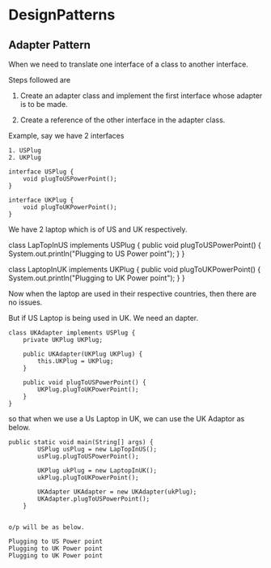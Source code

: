 # DesignPatterns

## Adapter Pattern

When we need to translate one interface of a class to another interface.

Steps followed are 

1. Create an adapter class and implement the first interface whose adapter is to be made.

2. Create a reference of the other interface in the adapter class.

Example, say we have 2 interfaces

    1. USPlug
    2. UKPlug
    
    interface USPlug {
        void plugToUSPowerPoint();
    }
    
    interface UKPlug {
        void plugToUKPowerPoint();
    }
    

We have 2 laptop which is of US and UK respectively.
   
   class LapTopInUS implements USPlug {
       public void plugToUSPowerPoint() {
           System.out.println("Plugging to US Power point");
       }
   }
   
   class LaptopInUK implements UKPlug {
       public void plugToUKPowerPoint() {
           System.out.println("Plugging to UK Power point");
       }
   }

Now when the laptop are used in their respective countries, then there are no issues.

But if US Laptop is being used in UK. We need an dapter.

    class UKAdapter implements USPlug {
        private UKPlug UKPlug;
    
        public UKAdapter(UKPlug UKPlug) {
            this.UKPlug = UKPlug;
        }
    
        public void plugToUSPowerPoint() {
            UKPlug.plugToUKPowerPoint();
        }
    }
    
so that when we use a Us Laptop in UK, we can use the UK Adaptor as below.

    public static void main(String[] args) {
            USPlug usPlug = new LapTopInUS();
            usPlug.plugToUSPowerPoint();
    
            UKPlug ukPlug = new LaptopInUK();
            ukPlug.plugToUKPowerPoint();
    
            UKAdapter UKAdapter = new UKAdapter(ukPlug);
            UKAdapter.plugToUSPowerPoint();
        }
        
        
    o/p will be as below.
    
    Plugging to US Power point
    Plugging to UK Power point
    Plugging to UK Power point